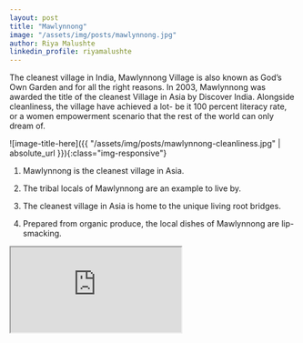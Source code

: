 ```yaml
---
layout: post
title: "Mawlynnong"
image: "/assets/img/posts/mawlynnong.jpg"
author: Riya Malushte
linkedin_profile: riyamalushte
---
```


The cleanest village in India, Mawlynnong Village is also known as God’s Own Garden and for all the right reasons. In 2003, Mawlynnong was awarded the title of the cleanest Village in Asia by Discover India. Alongside cleanliness, the village have achieved a lot- be it 100 percent literacy rate, or a women empowerment scenario that the rest of the world can only dream of.

![image-title-here]({{ "/assets/img/posts/mawlynnong-cleanliness.jpg" | absolute_url }}){:class="img-responsive"}

1. Mawlynnong is the cleanest village in Asia.

2. The tribal locals of Mawlynnong are an example to live by.

3. The cleanest village in Asia is home to the unique living root bridges.

4. Prepared from organic produce, the local dishes of Mawlynnong are lip-smacking.

<iframe src="https://www.youtube.com/embed/O0MJa27WgOM?color=white&theme=light"></iframe>